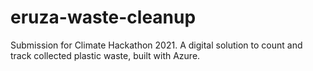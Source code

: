 # eruza-waste-cleanup
Submission for Climate Hackathon 2021. A digital solution to count and track collected plastic waste, built with Azure.
